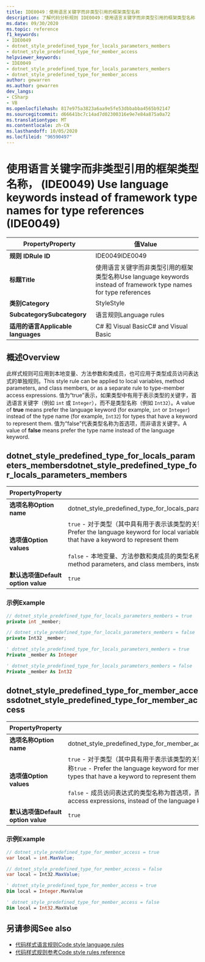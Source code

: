 ```yaml
---
title: IDE0049：使用语言关键字而非类型引用的框架类型名称
description: 了解代码分析规则 IDE0049：使用语言关键字而非类型引用的框架类型名称
ms.date: 09/30/2020
ms.topic: reference
f1_keywords:
- IDE0049
- dotnet_style_predefined_type_for_locals_parameters_members
- dotnet_style_predefined_type_for_member_access
helpviewer_keywords:
- IDE0049
- dotnet_style_predefined_type_for_locals_parameters_members
- dotnet_style_predefined_type_for_member_access
author: gewarren
ms.author: gewarren
dev_langs:
- CSharp
- VB
ms.openlocfilehash: 817e975a3823a6aa9e5fe53dbbabba4565b92147
ms.sourcegitcommit: d66641bc7c14ad7d02300316e9e7e84a875a0a72
ms.translationtype: MT
ms.contentlocale: zh-CN
ms.lasthandoff: 10/05/2020
ms.locfileid: "96590497"
---
```

# <a name="use-language-keywords-instead-of-framework-type-names-for-type-references-ide0049"></a><span data-ttu-id="ec9e4-103">使用语言关键字而非类型引用的框架类型名称， (IDE0049) </span><span class="sxs-lookup"><span data-stu-id="ec9e4-103">Use language keywords instead of framework type names for type references (IDE0049)</span></span>

|<span data-ttu-id="ec9e4-104">Property</span><span class="sxs-lookup"><span data-stu-id="ec9e4-104">Property</span></span>|<span data-ttu-id="ec9e4-105">值</span><span class="sxs-lookup"><span data-stu-id="ec9e4-105">Value</span></span>|
|-|-|
| <span data-ttu-id="ec9e4-106">**规则 ID**</span><span class="sxs-lookup"><span data-stu-id="ec9e4-106">**Rule ID**</span></span> | <span data-ttu-id="ec9e4-107">IDE0049</span><span class="sxs-lookup"><span data-stu-id="ec9e4-107">IDE0049</span></span> |
| <span data-ttu-id="ec9e4-108">**标题**</span><span class="sxs-lookup"><span data-stu-id="ec9e4-108">**Title**</span></span> | <span data-ttu-id="ec9e4-109">使用语言关键字而非类型引用的框架类型名称</span><span class="sxs-lookup"><span data-stu-id="ec9e4-109">Use language keywords instead of framework type names for type references</span></span> |
| <span data-ttu-id="ec9e4-110">**类别**</span><span class="sxs-lookup"><span data-stu-id="ec9e4-110">**Category**</span></span> | <span data-ttu-id="ec9e4-111">Style</span><span class="sxs-lookup"><span data-stu-id="ec9e4-111">Style</span></span> |
| <span data-ttu-id="ec9e4-112">**Subcategory**</span><span class="sxs-lookup"><span data-stu-id="ec9e4-112">**Subcategory**</span></span> | <span data-ttu-id="ec9e4-113">语言规则</span><span class="sxs-lookup"><span data-stu-id="ec9e4-113">Language rules</span></span> |
| <span data-ttu-id="ec9e4-114">**适用的语言**</span><span class="sxs-lookup"><span data-stu-id="ec9e4-114">**Applicable languages**</span></span> | <span data-ttu-id="ec9e4-115">C# 和 Visual Basic</span><span class="sxs-lookup"><span data-stu-id="ec9e4-115">C# and Visual Basic</span></span> |

## <a name="overview"></a><span data-ttu-id="ec9e4-116">概述</span><span class="sxs-lookup"><span data-stu-id="ec9e4-116">Overview</span></span>

<span data-ttu-id="ec9e4-117">此样式规则可应用到本地变量、方法参数和类成员，也可应用于类型成员访问表达式的单独规则。</span><span class="sxs-lookup"><span data-stu-id="ec9e4-117">This style rule can be applied to local variables, method parameters, and class members, or as a separate rule to type-member access expressions.</span></span> <span data-ttu-id="ec9e4-118">值为“true”表示，如果类型中有用于表示类型的关键字，首选语言关键字（例如 `int` 或 `Integer`），而不是类型名称（例如 `Int32`）。</span><span class="sxs-lookup"><span data-stu-id="ec9e4-118">A value of **true** means prefer the language keyword (for example, `int` or `Integer`) instead of the type name (for example, `Int32`) for types that have a keyword to represent them.</span></span> <span data-ttu-id="ec9e4-119">值为“false”代表类型名称为首选项，而非语言关键字。</span><span class="sxs-lookup"><span data-stu-id="ec9e4-119">A value of **false** means prefer the type name instead of the language keyword.</span></span>

## <a name="dotnet_style_predefined_type_for_locals_parameters_members"></a><span data-ttu-id="ec9e4-120">dotnet_style_predefined_type_for_locals_parameters_members</span><span class="sxs-lookup"><span data-stu-id="ec9e4-120">dotnet_style_predefined_type_for_locals_parameters_members</span></span>

|<span data-ttu-id="ec9e4-121">Property</span><span class="sxs-lookup"><span data-stu-id="ec9e4-121">Property</span></span>|<span data-ttu-id="ec9e4-122">值</span><span class="sxs-lookup"><span data-stu-id="ec9e4-122">Value</span></span>|
|-|-|
| <span data-ttu-id="ec9e4-123">**选项名称**</span><span class="sxs-lookup"><span data-stu-id="ec9e4-123">**Option name**</span></span> | <span data-ttu-id="ec9e4-124">dotnet_style_predefined_type_for_locals_parameters_members</span><span class="sxs-lookup"><span data-stu-id="ec9e4-124">dotnet_style_predefined_type_for_locals_parameters_members</span></span> |
| <span data-ttu-id="ec9e4-125">**选项值**</span><span class="sxs-lookup"><span data-stu-id="ec9e4-125">**Option values**</span></span> | <span data-ttu-id="ec9e4-126">`true` - 对于类型（其中具有用于表示该类型的关键字），本地变量、方法参数和类成员的语言关键字为首选项，而非类型名称</span><span class="sxs-lookup"><span data-stu-id="ec9e4-126">`true` - Prefer the language keyword for local variables, method parameters, and class members, instead of the type name, for types that have a keyword to represent them</span></span><br /><br /><span data-ttu-id="ec9e4-127">`false` - 本地变量、方法参数和类成员的类型名称为首选项，而非语言关键字</span><span class="sxs-lookup"><span data-stu-id="ec9e4-127">`false` - Prefer the type name for local variables, method parameters, and class members, instead of the language keyword</span></span> |
| <span data-ttu-id="ec9e4-128">**默认选项值**</span><span class="sxs-lookup"><span data-stu-id="ec9e4-128">**Default option value**</span></span> | `true` |

### <a name="example"></a><span data-ttu-id="ec9e4-129">示例</span><span class="sxs-lookup"><span data-stu-id="ec9e4-129">Example</span></span>

```csharp
// dotnet_style_predefined_type_for_locals_parameters_members = true
private int _member;

// dotnet_style_predefined_type_for_locals_parameters_members = false
private Int32 _member;
```

```vb
' dotnet_style_predefined_type_for_locals_parameters_members = true
Private _member As Integer

' dotnet_style_predefined_type_for_locals_parameters_members = false
Private _member As Int32
```

## <a name="dotnet_style_predefined_type_for_member_access"></a><span data-ttu-id="ec9e4-130">dotnet_style_predefined_type_for_member_access</span><span class="sxs-lookup"><span data-stu-id="ec9e4-130">dotnet_style_predefined_type_for_member_access</span></span>

|<span data-ttu-id="ec9e4-131">Property</span><span class="sxs-lookup"><span data-stu-id="ec9e4-131">Property</span></span>|<span data-ttu-id="ec9e4-132">值</span><span class="sxs-lookup"><span data-stu-id="ec9e4-132">Value</span></span>|
|-|-|
| <span data-ttu-id="ec9e4-133">**选项名称**</span><span class="sxs-lookup"><span data-stu-id="ec9e4-133">**Option name**</span></span> | <span data-ttu-id="ec9e4-134">dotnet_style_predefined_type_for_member_access</span><span class="sxs-lookup"><span data-stu-id="ec9e4-134">dotnet_style_predefined_type_for_member_access</span></span> |
| <span data-ttu-id="ec9e4-135">**选项值**</span><span class="sxs-lookup"><span data-stu-id="ec9e4-135">**Option values**</span></span> | <span data-ttu-id="ec9e4-136">`true` - 对于类型（其中具有用于表示该类型的关键字），成员访问表达式的语言关键字为首选项，而非类型名称</span><span class="sxs-lookup"><span data-stu-id="ec9e4-136">`true` - Prefer the language keyword for member access expressions, instead of the type name, for types that have a keyword to represent them</span></span><br /><br /><span data-ttu-id="ec9e4-137">`false` - 成员访问表达式的类型名称为首选项，而非语言关键字</span><span class="sxs-lookup"><span data-stu-id="ec9e4-137">`false` - Prefer the type name for member access expressions, instead of the language keyword</span></span> |
| <span data-ttu-id="ec9e4-138">**默认选项值**</span><span class="sxs-lookup"><span data-stu-id="ec9e4-138">**Default option value**</span></span> | `true` |

### <a name="example"></a><span data-ttu-id="ec9e4-139">示例</span><span class="sxs-lookup"><span data-stu-id="ec9e4-139">Example</span></span>

```csharp
// dotnet_style_predefined_type_for_member_access = true
var local = int.MaxValue;

// dotnet_style_predefined_type_for_member_access = false
var local = Int32.MaxValue;
```

```vb
' dotnet_style_predefined_type_for_member_access = true
Dim local = Integer.MaxValue

' dotnet_style_predefined_type_for_member_access = false
Dim local = Int32.MaxValue
```

## <a name="see-also"></a><span data-ttu-id="ec9e4-140">另请参阅</span><span class="sxs-lookup"><span data-stu-id="ec9e4-140">See also</span></span>

- [<span data-ttu-id="ec9e4-141">代码样式语言规则</span><span class="sxs-lookup"><span data-stu-id="ec9e4-141">Code style language rules</span></span>](language-rules.md)
- [<span data-ttu-id="ec9e4-142">代码样式规则参考</span><span class="sxs-lookup"><span data-stu-id="ec9e4-142">Code style rules reference</span></span>](index.md)
